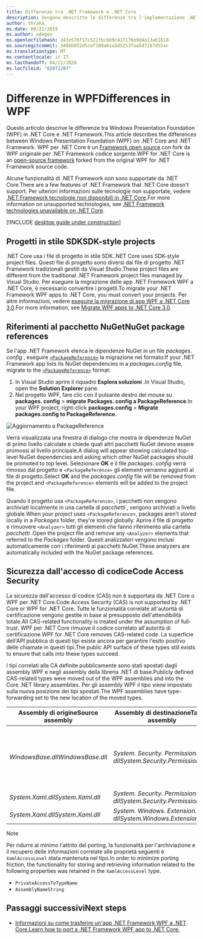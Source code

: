 ```yaml
---
title: Differenze tra .NET Framework e .NET Core
description: Vengono descritte le differenze tra l'implementazione .NET Framework di Windows Presentation Foundation (WPF) e .NET Core WPF. Quando si esegue la migrazione dell'app, è necessario prendere in considerazione queste incompatibilità.
author: thraka
ms.date: 09/21/2019
ms.author: adegeo
ms.openlocfilehash: 341e576f17c522fbcbb9c417176e9d4a13ab1b18
ms.sourcegitcommit: 348bb052d5cef109a61a3d5253faa5d7167d55ac
ms.translationtype: MT
ms.contentlocale: it-IT
ms.lasthandoff: 04/22/2020
ms.locfileid: "82072207"
---
```

# <a name="differences-in-wpf"></a><span data-ttu-id="130cd-104">Differenze in WPF</span><span class="sxs-lookup"><span data-stu-id="130cd-104">Differences in WPF</span></span>

<span data-ttu-id="130cd-105">Questo articolo descrive le differenze tra Windows Presentation Foundation (WPF) in .NET Core e .NET Framework.</span><span class="sxs-lookup"><span data-stu-id="130cd-105">This article describes the differences between Windows Presentation Foundation (WPF) on .NET Core and .NET Framework.</span></span> <span data-ttu-id="130cd-106">WPF per .NET Core è un [Framework open source](https://github.com/dotnet/wpf) con fork da WPF originale per .NET Framework codice sorgente.</span><span class="sxs-lookup"><span data-stu-id="130cd-106">WPF for .NET Core is an [open-source framework](https://github.com/dotnet/wpf) forked from the original WPF for .NET Framework source code.</span></span>

<span data-ttu-id="130cd-107">Alcune funzionalità di .NET Framework non sono supportate da .NET Core.</span><span class="sxs-lookup"><span data-stu-id="130cd-107">There are a few features of .NET Framework that .NET Core doesn't support.</span></span> <span data-ttu-id="130cd-108">Per ulteriori informazioni sulle tecnologie non supportate, vedere [.NET Framework tecnologie non disponibili in .NET Core](../../core/porting/net-framework-tech-unavailable.md).</span><span class="sxs-lookup"><span data-stu-id="130cd-108">For more information on unsupported technologies, see [.NET Framework technologies unavailable on .NET Core](../../core/porting/net-framework-tech-unavailable.md).</span></span>

[!INCLUDE [desktop guide under construction](../../../includes/desktop-guide-preview-note.md)]

## <a name="sdk-style-projects"></a><span data-ttu-id="130cd-109">Progetti in stile SDK</span><span class="sxs-lookup"><span data-stu-id="130cd-109">SDK-style projects</span></span>

<span data-ttu-id="130cd-110">.NET Core usa i file di progetto in stile SDK.</span><span class="sxs-lookup"><span data-stu-id="130cd-110">.NET Core uses SDK-style project files.</span></span> <span data-ttu-id="130cd-111">Questi file di progetto sono diversi dai file di progetto .NET Framework tradizionali gestiti da Visual Studio.</span><span class="sxs-lookup"><span data-stu-id="130cd-111">These project files are different from the traditional .NET Framework project files managed by Visual Studio.</span></span> <span data-ttu-id="130cd-112">Per eseguire la migrazione delle app .NET Framework WPF a .NET Core, è necessario convertire i progetti.</span><span class="sxs-lookup"><span data-stu-id="130cd-112">To migrate your .NET Framework WPF apps to .NET Core, you must convert your projects.</span></span> <span data-ttu-id="130cd-113">Per altre informazioni, vedere [eseguire la migrazione di app WPF a .NET Core 3,0](convert-project-from-net-framework.md).</span><span class="sxs-lookup"><span data-stu-id="130cd-113">For more information, see [Migrate WPF apps to .NET Core 3.0](convert-project-from-net-framework.md).</span></span>

## <a name="nuget-package-references"></a><span data-ttu-id="130cd-114">Riferimenti al pacchetto NuGet</span><span class="sxs-lookup"><span data-stu-id="130cd-114">NuGet package references</span></span>

<span data-ttu-id="130cd-115">Se l'app .NET Framework elenca le dipendenze NuGet in un file *packages. config* , eseguire [`<PackageReference>`](/nuget/consume-packages/package-references-in-project-files) la migrazione nel formato:</span><span class="sxs-lookup"><span data-stu-id="130cd-115">If your .NET Framework app lists its NuGet dependencies in a *packages.config* file, migrate to the [`<PackageReference>`](/nuget/consume-packages/package-references-in-project-files) format:</span></span>

1. <span data-ttu-id="130cd-116">In Visual Studio aprire il riquadro **Esplora soluzioni** .</span><span class="sxs-lookup"><span data-stu-id="130cd-116">In Visual Studio, open the **Solution Explorer** pane.</span></span>
1. <span data-ttu-id="130cd-117">Nel progetto WPF, fare clic con il pulsante destro del mouse su **packages. config** > **migrate Packages. config a PackageReference**.</span><span class="sxs-lookup"><span data-stu-id="130cd-117">In your WPF project, right-click **packages.config** > **Migrate packages.config to PackageReference**.</span></span>

![Aggiornamento a PackageReference](media/differences-from-net-framework/package-reference-migration.png)

<span data-ttu-id="130cd-119">Verrà visualizzata una finestra di dialogo che mostra le dipendenze NuGet di primo livello calcolate e chiede quali altri pacchetti NuGet devono essere promossi al livello principale.</span><span class="sxs-lookup"><span data-stu-id="130cd-119">A dialog will appear showing calculated top-level NuGet dependencies and asking which other NuGet packages should be promoted to top level.</span></span> <span data-ttu-id="130cd-120">Selezionare **OK** e il file *packages. config* verrà rimosso dal progetto e `<PackageReference>` gli elementi verranno aggiunti al file di progetto.</span><span class="sxs-lookup"><span data-stu-id="130cd-120">Select **OK** and the *packages.config* file will be removed from the project and `<PackageReference>` elements will be added to the project file.</span></span>

<span data-ttu-id="130cd-121">Quando il progetto usa `<PackageReference>`, i pacchetti non vengono archiviati localmente in una cartella di *pacchetti* , vengono archiviati a livello globale.</span><span class="sxs-lookup"><span data-stu-id="130cd-121">When your project uses `<PackageReference>`, packages aren't stored locally in a *Packages* folder, they're stored globally.</span></span> <span data-ttu-id="130cd-122">Aprire il file di progetto e rimuovere `<Analyzer>` tutti gli elementi che fanno riferimento alla cartella *pacchetti* .</span><span class="sxs-lookup"><span data-stu-id="130cd-122">Open the project file and remove any `<Analyzer>` elements that referred to the *Packages* folder.</span></span> <span data-ttu-id="130cd-123">Questi analizzatori vengono inclusi automaticamente con i riferimenti ai pacchetti NuGet.</span><span class="sxs-lookup"><span data-stu-id="130cd-123">These analyzers are automatically included with the NuGet package references.</span></span>

## <a name="code-access-security"></a><span data-ttu-id="130cd-124">Sicurezza dall'accesso di codice</span><span class="sxs-lookup"><span data-stu-id="130cd-124">Code Access Security</span></span>

<span data-ttu-id="130cd-125">La sicurezza dall'accesso di codice (CAS) non è supportata da .NET Core o WPF per .NET Core.</span><span class="sxs-lookup"><span data-stu-id="130cd-125">Code Access Security (CAS) is not supported by .NET Core or WPF for .NET Core.</span></span> <span data-ttu-id="130cd-126">Tutte le funzionalità correlate all'autorità di certificazione vengono gestite in base al presupposto dell'attendibilità totale.</span><span class="sxs-lookup"><span data-stu-id="130cd-126">All CAS-related functionality is treated under the assumption of full-trust.</span></span> <span data-ttu-id="130cd-127">WPF per .NET Core rimuove il codice correlato all'autorità di certificazione.</span><span class="sxs-lookup"><span data-stu-id="130cd-127">WPF for .NET Core removes CAS-related code.</span></span> <span data-ttu-id="130cd-128">La superficie dell'API pubblica di questi tipi esiste ancora per garantire l'esito positivo delle chiamate in questi tipi.</span><span class="sxs-lookup"><span data-stu-id="130cd-128">The public API surface of these types still exists to ensure that calls into these types succeed.</span></span>

<span data-ttu-id="130cd-129">I tipi correlati alle CA definite pubblicamente sono stati spostati dagli assembly WPF e negli assembly della libreria .NET di base.</span><span class="sxs-lookup"><span data-stu-id="130cd-129">Publicly defined CAS-related types were moved out of the WPF assemblies and into the Core .NET library assemblies.</span></span> <span data-ttu-id="130cd-130">Per gli assembly WPF il tipo viene impostato sulla nuova posizione dei tipi spostati.</span><span class="sxs-lookup"><span data-stu-id="130cd-130">The WPF assemblies have type-forwarding set to the new location of the moved types.</span></span>

| <span data-ttu-id="130cd-131">Assembly di origine</span><span class="sxs-lookup"><span data-stu-id="130cd-131">Source assembly</span></span> | <span data-ttu-id="130cd-132">Assembly di destinazione</span><span class="sxs-lookup"><span data-stu-id="130cd-132">Target assembly</span></span> | <span data-ttu-id="130cd-133">Type</span><span class="sxs-lookup"><span data-stu-id="130cd-133">Type</span></span>                |
| --------------- | --------------- | ------------------- |
| <span data-ttu-id="130cd-134">*WindowsBase.dll*</span><span class="sxs-lookup"><span data-stu-id="130cd-134">*WindowsBase.dll*</span></span> | <span data-ttu-id="130cd-135">*System. Security. Permissions. dll*</span><span class="sxs-lookup"><span data-stu-id="130cd-135">*System.Security.Permissions.dll*</span></span> | <xref:System.Security.Permissions.MediaPermission> <br /> <xref:System.Security.Permissions.MediaPermissionAttribute> <br /> <xref:System.Security.Permissions.MediaPermissionAudio> <br /> <xref:System.Security.Permissions.MediaPermissionImage> <br /> <xref:System.Security.Permissions.MediaPermissionVideo> <br /> <xref:System.Security.Permissions.WebBrowserPermission> <br /> <xref:System.Security.Permissions.WebBrowserPermissionAttribute> <br /> <xref:System.Security.Permissions.WebBrowserPermissionLevel> |
| <span data-ttu-id="130cd-136">*System.Xaml.dll*</span><span class="sxs-lookup"><span data-stu-id="130cd-136">*System.Xaml.dll*</span></span> | <span data-ttu-id="130cd-137">*System. Security. Permissions. dll*</span><span class="sxs-lookup"><span data-stu-id="130cd-137">*System.Security.Permissions.dll*</span></span> | <xref:System.Xaml.Permissions.XamlLoadPermission> |
| <span data-ttu-id="130cd-138">*System.Xaml.dll*</span><span class="sxs-lookup"><span data-stu-id="130cd-138">*System.Xaml.dll*</span></span> | <span data-ttu-id="130cd-139">*System. Windows. Extension. dll*</span><span class="sxs-lookup"><span data-stu-id="130cd-139">*System.Windows.Extension.dll*</span></span>    | <xref:System.Xaml.Permissions.XamlAccessLevel><br/> |

> [!NOTE]
> <span data-ttu-id="130cd-140">Per ridurre al minimo l'attrito del porting, la funzionalità per l'archiviazione e il recupero delle informazioni correlate alle proprietà seguenti è `XamlAccessLevel` stata mantenuta nel tipo.</span><span class="sxs-lookup"><span data-stu-id="130cd-140">In order to minimize porting friction, the functionality for storing and retrieving information related to the following properties was retained in the `XamlAccessLevel` type.</span></span>
>
> - `PrivateAccessToTypeName`
> - `AssemblyNameString`

## <a name="next-steps"></a><span data-ttu-id="130cd-141">Passaggi successivi</span><span class="sxs-lookup"><span data-stu-id="130cd-141">Next steps</span></span>

- [<span data-ttu-id="130cd-142">Informazioni su come trasferire un'app .NET Framework WPF a .NET Core.</span><span class="sxs-lookup"><span data-stu-id="130cd-142">Learn how to port a .NET Framework WPF app to .NET Core.</span></span>](convert-project-from-net-framework.md)
